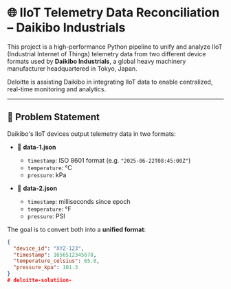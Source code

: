 # 🌐 IIoT Telemetry Data Reconciliation – Daikibo Industrials

This project is a high-performance Python pipeline to unify and analyze IIoT (Industrial Internet of Things) telemetry data from two different device formats used by **Daikibo Industrials**, a global heavy machinery manufacturer headquartered in Tokyo, Japan.

Deloitte is assisting Daikibo in integrating IIoT data to enable centralized, real-time monitoring and analytics.

---

## 📌 Problem Statement

Daikibo's IIoT devices output telemetry data in two formats:

- 📄 **data-1.json**
  - `timestamp`: ISO 8601 format (e.g. `"2025-06-22T08:45:00Z"`)
  - `temperature`: °C
  - `pressure`: kPa

- 📄 **data-2.json**
  - `timestamp`: milliseconds since epoch
  - `temperature`: °F
  - `pressure`: PSI

The goal is to convert both into a **unified format**:
```json
{
  "device_id": "XYZ-123",
  "timestamp": 1656512345678,
  "temperature_celsius": 65.0,
  "pressure_kpa": 101.3
}
# deloitte-solutiion-
